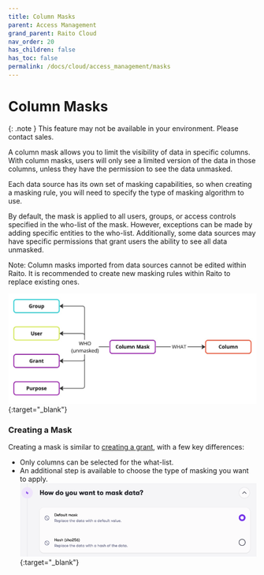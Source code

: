 ```yaml
---
title: Column Masks
parent: Access Management
grand_parent: Raito Cloud
nav_order: 20
has_children: false
has_toc: false
permalink: /docs/cloud/access_management/masks
---
```


# Column Masks

{: .note }
This feature may not be available in your environment. Please contact sales.

A column mask allows you to limit the visibility of data in specific columns. With column masks, users will only see a limited version of the data in those columns, unless they have the permission to see the data unmasked.

Each data source has its own set of masking capabilities, so when creating a masking rule, you will need to specify the type of masking algorithm to use. 

By default, the mask is applied to all users, groups, or access controls specified in the who-list of the mask. However, exceptions can be made by adding specific entities to the who-list. Additionally, some data sources may have specific permissions that grant users the ability to see all data unmasked.

Note: Column masks imported from data sources cannot be edited within Raito. It is recommended to create new masking rules within Raito to replace existing ones.

[![Masks](/assets/images/Masks.jpg)](/assets/images/Masks.jpg){:target="_blank"}

### Creating a Mask

Creating a mask is similar to [creating a grant](/docs/cloud/access_management/grants), with a few key differences:

 - Only columns can be selected for the what-list.
 - An additional step is available to choose the type of masking you want to apply.  
 [![Create Mask - Select Type](/assets/images/cloud/access_management/create-mask-type.png)](/assets/images/cloud/access_management/create-mask-type.png){:target="_blank"}